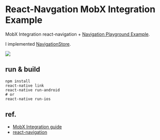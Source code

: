 # React-Navgation MobX Integration Example

MobX Integration react-navigation + [Navigation Playground Example](https://github.com/react-community/react-navigation/tree/master/examples/NavigationPlayground).

I implemented [NavigationStore](https://github.com/hotchpotch/react-navigation-mobx-example/blob/master/src/stores/NavigationStore.js).

![](https://github.com/hotchpotch/react-navigation-mobx-example/blob/master/thumb.png?raw=true)

## run & build

```
npm install
react-native link
react-native run-android
# or
react-native run-ios
```

## ref.

- [MobX Integration guide](https://github.com/react-community/react-navigation/blob/8e8d3d562c9e80616f145f97ffb02dcf2048e67e/docs/guides/Mobx-Integration.md)
- [react-navigation](https://github.com/react-community/react-navigation)
